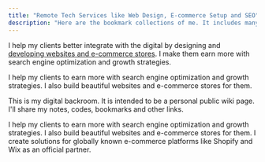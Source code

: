 ```yaml
---
title: "Remote Tech Services like Web Design, E-commerce Setup and SEO"
description: "Here are the bookmark collections of me. It includes many travel links especially about Istanbul."
---
```


I help my clients better integrate with the digital by designing and [developing websites and e-commerce stores](https://webmeister.org). I make them earn more with search engine optimization and growth strategies.

I help my clients to earn more with search engine optimization and growth strategies. I also build beautiful websites and e-commerce stores for them.

This is my digital backroom. It is intended to be a personal public wiki page. I'll share my notes, codes, bookmarks and other links.

I help my clients to earn more with search engine optimization and growth strategies. I also build beautiful websites and e-commerce stores for them. I create solutions for globally known e-commerce platforms like Shopify and Wix as an official partner.

















